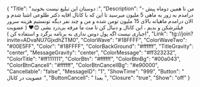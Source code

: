 {
"Title": "دوستان این تبلیغ نیست بخونید :",
"Description": "- من تا همین دوماه پیش درامدم به زور به ماهی 5 ملیون میرسید تا این که با کانال اقایه دکتر طلوعی اشنا شدم و الان درامدم ماهیانه بالای 15 ملیون تومن شده و من و چند نفر دیگه تونستیم هزینه سرور فیلترشکن و بدیم ، این کانال و دنبال کن تا مث ما مرفه بی‌درد بشی 😊❤️ ( عضویت اجباری نیست اگه پول دوس نداری به برنامه برگرد و استفاده کن )",
"Link": "tg://join?invite=ADvaNU7GjxdhZTM0",
"ColorWave": "#18FFFF",
"ColorWaveTwo": "#00E5FF",
"Color": "#18FFFF",
"ColorBackGround": "#ffffff",
"TitleGravity": "center",
"MessageGravity": "center",
"ColorMessage": "#ff323232",
"ColorTitle": "#ff111111",
"ColorBtn": "#ffffff",
"ColorBtnBg": "#00a043",
"ColorBtnCancell": "#ffffff",
"ColorBtnCancellBg": "#e90000",
"Cancellable": "false",
"MessageID": "1",
"ShowTime": "999",
"Button": " عضویت در کانال ",
"ButtonCancell": " بعدا ",
"Closure": "true",
"Show": "off"
}
